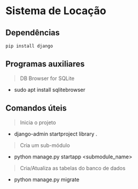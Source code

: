 # Sistema de Locação


## Dependências

```
pip install django
```

## Programas auxiliares

> DB Browser for SQLite
- sudo apt install sqlitebrowser


## Comandos úteis

> Inicia o projeto
- django-admin startproject library .

> Cria um sub-módulo
- python manage.py startapp <submodule_name>

> Cria/Atualiza as tabelas do banco de dados
- python manage.py migrate